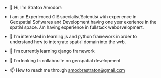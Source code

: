 - 👋 Hi, I’m Straton Amodora
- I am an Experienced GIS specialist/Scientist with experience in Geospatial Softwares and Development having one year exerience in the spatial space. Am having experience in fullstack webdevelopment.

- 👀 I’m interested in learning js and python framework in order to understand how to intergrate spatial domain into the web.
- 🌱 I’m currently learning django framework
- 💞️ I’m looking to collaborate on geospatial development
- 📫 How to reach me through amodorastraton@gmail.com

<!---
Straton12/Straton12 is a ✨ special ✨ repository because its `README.md` (this file) appears on your GitHub profile.
You can click the Preview link to take a look at your changes.
--->
